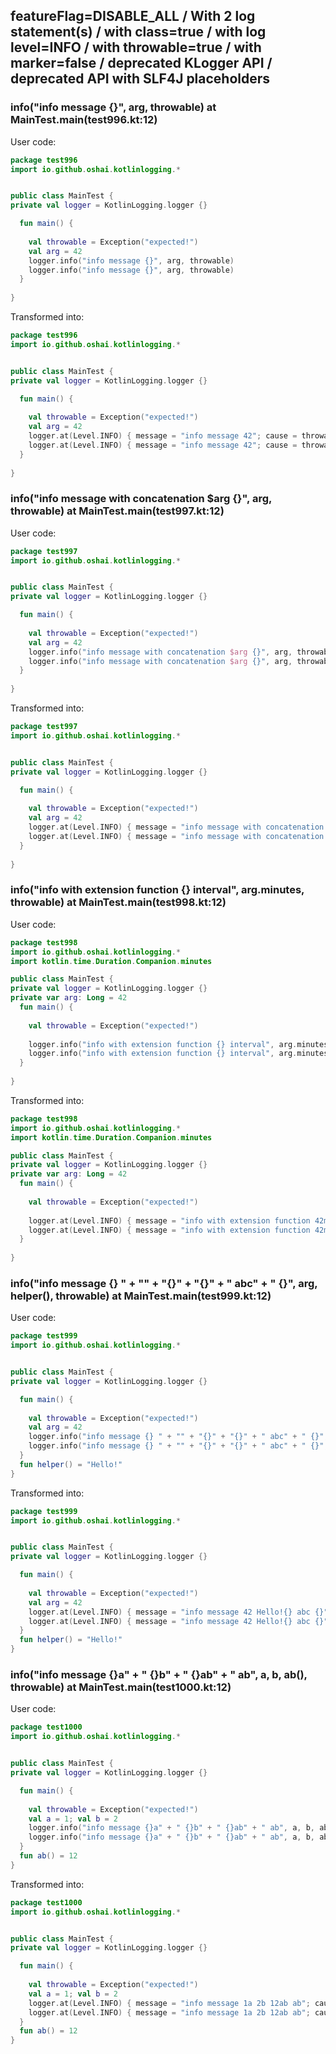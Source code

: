 ## featureFlag=DISABLE_ALL / With 2 log statement(s) / with class=true / with log level=INFO / with throwable=true / with marker=false / deprecated KLogger API / deprecated API with SLF4J placeholders



###  info("info message {}", arg, throwable) at MainTest.main(test996.kt:12)

User code:
```kotlin
package test996
import io.github.oshai.kotlinlogging.*


public class MainTest {
private val logger = KotlinLogging.logger {}

  fun main() {
    
    val throwable = Exception("expected!")
    val arg = 42
    logger.info("info message {}", arg, throwable)
    logger.info("info message {}", arg, throwable)
  }
  
}


```
  
Transformed into:
```kotlin
package test996
import io.github.oshai.kotlinlogging.*


public class MainTest {
private val logger = KotlinLogging.logger {}

  fun main() {
    
    val throwable = Exception("expected!")
    val arg = 42
    logger.at(Level.INFO) { message = "info message 42"; cause = throwable; internalCompilerData = KLoggingEventBuilder.InternalCompilerData(messageTemplate = "info message {}")
    logger.at(Level.INFO) { message = "info message 42"; cause = throwable; internalCompilerData = KLoggingEventBuilder.InternalCompilerData(messageTemplate = "info message {}")
  }
  
}


```

###  info("info message with concatenation $arg {}", arg, throwable) at MainTest.main(test997.kt:12)

User code:
```kotlin
package test997
import io.github.oshai.kotlinlogging.*


public class MainTest {
private val logger = KotlinLogging.logger {}

  fun main() {
    
    val throwable = Exception("expected!")
    val arg = 42
    logger.info("info message with concatenation $arg {}", arg, throwable)
    logger.info("info message with concatenation $arg {}", arg, throwable)
  }
  
}


```
  
Transformed into:
```kotlin
package test997
import io.github.oshai.kotlinlogging.*


public class MainTest {
private val logger = KotlinLogging.logger {}

  fun main() {
    
    val throwable = Exception("expected!")
    val arg = 42
    logger.at(Level.INFO) { message = "info message with concatenation 42 42"; cause = throwable; internalCompilerData = KLoggingEventBuilder.InternalCompilerData(messageTemplate = "info message with concatenation 42 {}")
    logger.at(Level.INFO) { message = "info message with concatenation 42 42"; cause = throwable; internalCompilerData = KLoggingEventBuilder.InternalCompilerData(messageTemplate = "info message with concatenation 42 {}")
  }
  
}


```

###  info("info with extension function {} interval", arg.minutes, throwable) at MainTest.main(test998.kt:12)

User code:
```kotlin
package test998
import io.github.oshai.kotlinlogging.*
import kotlin.time.Duration.Companion.minutes

public class MainTest {
private val logger = KotlinLogging.logger {}
private var arg: Long = 42
  fun main() {
    
    val throwable = Exception("expected!")
    
    logger.info("info with extension function {} interval", arg.minutes, throwable)
    logger.info("info with extension function {} interval", arg.minutes, throwable)
  }
  
}


```
  
Transformed into:
```kotlin
package test998
import io.github.oshai.kotlinlogging.*
import kotlin.time.Duration.Companion.minutes

public class MainTest {
private val logger = KotlinLogging.logger {}
private var arg: Long = 42
  fun main() {
    
    val throwable = Exception("expected!")
    
    logger.at(Level.INFO) { message = "info with extension function 42m interval"; cause = throwable; internalCompilerData = KLoggingEventBuilder.InternalCompilerData(messageTemplate = "info with extension function {} interval")
    logger.at(Level.INFO) { message = "info with extension function 42m interval"; cause = throwable; internalCompilerData = KLoggingEventBuilder.InternalCompilerData(messageTemplate = "info with extension function {} interval")
  }
  
}


```

###  info("info message {} " + "" + "{}" + "{}" + " abc" + " {}", arg, helper(), throwable) at MainTest.main(test999.kt:12)

User code:
```kotlin
package test999
import io.github.oshai.kotlinlogging.*


public class MainTest {
private val logger = KotlinLogging.logger {}

  fun main() {
    
    val throwable = Exception("expected!")
    val arg = 42
    logger.info("info message {} " + "" + "{}" + "{}" + " abc" + " {}", arg, helper(), throwable)
    logger.info("info message {} " + "" + "{}" + "{}" + " abc" + " {}", arg, helper(), throwable)
  }
  fun helper() = "Hello!"
}


```
  
Transformed into:
```kotlin
package test999
import io.github.oshai.kotlinlogging.*


public class MainTest {
private val logger = KotlinLogging.logger {}

  fun main() {
    
    val throwable = Exception("expected!")
    val arg = 42
    logger.at(Level.INFO) { message = "info message 42 Hello!{} abc {}"; cause = throwable; internalCompilerData = KLoggingEventBuilder.InternalCompilerData(messageTemplate = "info message {} {}{} abc {}")
    logger.at(Level.INFO) { message = "info message 42 Hello!{} abc {}"; cause = throwable; internalCompilerData = KLoggingEventBuilder.InternalCompilerData(messageTemplate = "info message {} {}{} abc {}")
  }
  fun helper() = "Hello!"
}


```

###  info("info message {}a" + " {}b" + " {}ab" + " ab", a, b, ab(), throwable) at MainTest.main(test1000.kt:12)

User code:
```kotlin
package test1000
import io.github.oshai.kotlinlogging.*


public class MainTest {
private val logger = KotlinLogging.logger {}

  fun main() {
    
    val throwable = Exception("expected!")
    val a = 1; val b = 2
    logger.info("info message {}a" + " {}b" + " {}ab" + " ab", a, b, ab(), throwable)
    logger.info("info message {}a" + " {}b" + " {}ab" + " ab", a, b, ab(), throwable)
  }
  fun ab() = 12
}


```
  
Transformed into:
```kotlin
package test1000
import io.github.oshai.kotlinlogging.*


public class MainTest {
private val logger = KotlinLogging.logger {}

  fun main() {
    
    val throwable = Exception("expected!")
    val a = 1; val b = 2
    logger.at(Level.INFO) { message = "info message 1a 2b 12ab ab"; cause = throwable; internalCompilerData = KLoggingEventBuilder.InternalCompilerData(messageTemplate = "info message {}a {}b {}ab ab")
    logger.at(Level.INFO) { message = "info message 1a 2b 12ab ab"; cause = throwable; internalCompilerData = KLoggingEventBuilder.InternalCompilerData(messageTemplate = "info message {}a {}b {}ab ab")
  }
  fun ab() = 12
}


```
